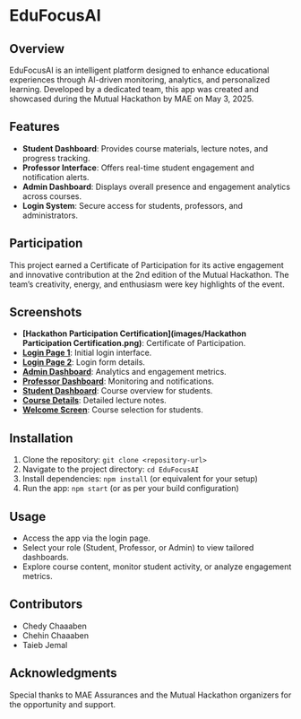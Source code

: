 # EduFocusAI

## Overview
EduFocusAI is an intelligent platform designed to enhance educational experiences through AI-driven monitoring, analytics, and personalized learning. Developed by a dedicated team, this app was created and showcased during the Mutual Hackathon by MAE on May 3, 2025.

## Features
- **Student Dashboard**: Provides course materials, lecture notes, and progress tracking.
- **Professor Interface**: Offers real-time student engagement and notification alerts.
- **Admin Dashboard**: Displays overall presence and engagement analytics across courses.
- **Login System**: Secure access for students, professors, and administrators.

## Participation
This project earned a Certificate of Participation for its active engagement and innovative contribution at the 2nd edition of the Mutual Hackathon. The team’s creativity, energy, and enthusiasm were key highlights of the event.

## Screenshots
- **[Hackathon Participation Certification](images/Hackathon Participation Certification.png)**: Certificate of Participation.
- **[Login Page 1](images/screenshot1.png)**: Initial login interface.
- **[Login Page 2](images/screenshot2.png)**: Login form details.
- **[Admin Dashboard](images/screenshot3.png)**: Analytics and engagement metrics.
- **[Professor Dashboard](images/screenshot4.png)**: Monitoring and notifications.
- **[Student Dashboard](images/screenshot5.png)**: Course overview for students.
- **[Course Details](images/screenshot6.png)**: Detailed lecture notes.
- **[Welcome Screen](images/screenshot7.png)**: Course selection for students.

## Installation
1. Clone the repository: `git clone <repository-url>`
2. Navigate to the project directory: `cd EduFocusAI`
3. Install dependencies: `npm install` (or equivalent for your setup)
4. Run the app: `npm start` (or as per your build configuration)

## Usage
- Access the app via the login page.
- Select your role (Student, Professor, or Admin) to view tailored dashboards.
- Explore course content, monitor student activity, or analyze engagement metrics.

## Contributors
- Chedy Chaaaben
- Chehin Chaaaben
- Taieb Jemal

## Acknowledgments
Special thanks to MAE Assurances and the Mutual Hackathon organizers for the opportunity and support.